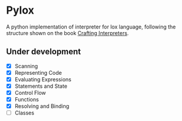 # Pylox

A python implementation of interpreter for lox language, following the structure shown on the book [Crafting Interpreters](https://craftinginterpreters.com).

## Under development
- [x] Scanning
- [x] Representing Code
- [x] Evaluating Expressions
- [x] Statements and State
- [x] Control Flow
- [x] Functions
- [x] Resolving and Binding
- [ ] Classes
